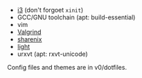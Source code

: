 - [i3](https://i3wm.org/) (don't forgoet `xinit`)
- GCC/GNU toolchain (apt: build-essential)
- vim
- [Valgrind](http://valgrind.org/)
- [sharenix](https://github.com/Francesco149/sharenix)
- [light](https://github.com/haikarainen/light)
- urxvt (apt: rxvt-unicode)

Config files and themes are in v0/dotfiles.